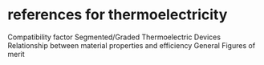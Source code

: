 # references for thermoelectricity

Compatibility factor 
Segmented/Graded Thermoelectric Devices 
Relationship between material properties and efficiency 
General Figures of merit 

